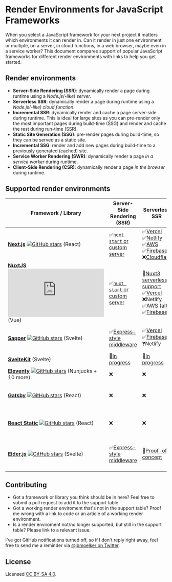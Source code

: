 # Render Environments for JavaScript Frameworks

When you select a JavaScript framework for your next project it matters which environments it can render in. Can it render in just one environment or multiple, on a server, in cloud functions, in a web browser, maybe even in a service worker? This document compares support of popular JavaScript frameworks for different render environments with links to help you get started.


## Render environments

- **Server-Side Rendering (SSR)**: dynamically render a page during runtime using a _Node.js(-like) server_.
- **Serverless SSR**: dynamically render a page during runtime using a _Node.js(-like) cloud function_.
- **Incremental SSR**: dynamically render and cache a page server-side during runtime. This is ideal for large sites as you can pre-render only the most important pages during build-time (SSG) and render and cache the rest during run-time (SSR).
- **Static Site Generation (SSG)**: pre-render pages during build-time, so they can be served as a static site.
- **Incremental SSG**: render and add new pages during build-time to a previously generated (cached) site.
- **Service Worker Rendering (SWR)**: dynamically render a page _in a service worker_ during runtime.
- **Client-Side Rendering (CSR)**: dynamically render a page _in the browser_ during runtime.


## Supported render environments

**Framework / Library** | **Server-Side Rendering (SSR)**  | **Serverless SSR** | **Incremental SSR** | **Static Site Generation (SSG)** | **Incremental SSG** | **Service Worker Rendering (SWR)** | **Client-Side Rendering (CSR)**
--- | --- | --- | --- | --- | --- | --- | ---
[**Next.js**](https://nextjs.org/) [![GitHub stars](https://img.shields.io/github/stars/vercel/next.js.svg?style=social&label=Star&maxAge=2592000)](https://github.com/vercel/next.js) (React) | ✅[`next start` or custom server](https://nextjs.org/docs/advanced-features/custom-server) | ✅[Vercel](https://vercel.com/solutions/nextjs) <br> ✅[Netlify](https://github.com/netlify/next-on-netlify) <br> ✅[AWS](https://github.com/serverless-nextjs/serverless-next.js) <br> ✅[Firebase](https://itnext.io/deploying-next-js-app-to-firebase-functions-eb473791d79e) <br> ❌[Cloudflare](https://github.com/vercel/next.js/issues/6282#issuecomment-502160549) | ✅[Vercel](https://nextjs.org/blog/next-9-5#stable-incremental-static-regeneration) <br> ❌[Netlify](https://github.com/netlify/next-on-netlify#fallbacks-for-pages-with-getstaticpaths) <br> ❌AWS | ✅[`next export`](https://nextjs.org/docs/advanced-features/static-html-export) | ❓ | ❓ |  ✅ universal SPA + routing
[**NuxtJS**](https://nuxtjs.org/) [![GitHub stars](https://img.shields.io/github/stars/nuxt/nuxt.js?style=social&label=Star&maxAge=2592000)](https://github.com/nuxt/nuxt.js) (Vue) | ✅[`nuxt start` or custom server](https://nuxtjs.org/guides/concepts/server-side-rendering/) | 🚧[Nuxt3 serverless support](https://nuxtjs.slides.com/atinux/state-of-nuxt-2020-november#/5/13/7) ✅[Vercel](https://nuxtjs.org/faq/now-deployment/) <br> ❌Netlify <br> ✅[AWS](https://logaretm.com/blog/2019-08-29-cost-effective-serverless-nuxt-js/) ([alt.](https://github.com/serverless/examples/tree/master/aws-node-vue-nuxt-ssr)) <br> ✅[Firebase](https://itnext.io/how-to-create-a-ssr-serverless-app-with-firebase-nuxt-js-in-an-hour-6e6e03d0b3b8) | ❓ |  ✅[`nuxt export` or `nuxt generate`](https://nuxtjs.org/blog/going-full-static/)| ❓ | ❓ |  ✅ universal SPA + routing
[**Sapper**](https://sapper.svelte.dev/) [![GitHub stars](https://img.shields.io/github/stars/sveltejs/sapper.svg?style=social&label=Star&maxAge=2592000)](https://github.com/sveltejs/sapper) (Svelte) | ✅[Express-style middleware](https://sapper.svelte.dev/docs#src_server_js) | ✅[Vercel](https://github.com/thgh/vercel-sapper) <br> ✅[Firebase](https://blog.logrocket.com/build-an-ssr-web-app-with-firebase-functions-hosting-and-svelte-sapper/) <br> ❓Netlify | ❓ | ✅ | ❓ | ❓ |  ✅ universal SPA + routing
[**SvelteKit**](https://svelte.dev/blog/whats-the-deal-with-sveltekit) (Svelte) | 🚧[In progress](https://svelte.dev/blog/whats-the-deal-with-sveltekit) | 🚧[In progress](https://svelte.dev/blog/whats-the-deal-with-sveltekit) | ❓ | 🚧[In progress](https://svelte.dev/blog/whats-the-deal-with-sveltekit) | ❓ | ❓ | ✅ 
[**Eleventy**](https://www.11ty.dev/) [![GitHub stars](https://img.shields.io/github/stars/11ty/eleventy.svg?style=social&label=Star&maxAge=2592000)](https://github.com/11ty/eleventy) (Nunjucks + 10 more) | ❌ | ❌ | ❌ | ✅ | 🚧[In progress](https://github.com/11ty/eleventy/issues/108) | ❌ | ❌ 
[**Gatsby**](https://www.gatsbyjs.com/) [![GitHub stars](https://img.shields.io/github/stars/gatsbyjs/gatsby.svg?style=social&label=Star&maxAge=2592000)](https://github.com/gatsbyjs/gatsby) (React) | ❌ | ❌ | ❌ | ✅ | ✅[Gatsby Cloud](https://www.gatsbyjs.com/blog/2020-04-22-announcing-incremental-builds/) <br> ✅[Netlify](https://www.netlify.com/blog/2020/04/23/enable-gatsby-incremental-builds-on-netlify/) | ❓ | ✅ universal SPA + routing
[**React Static**](https://github.com/react-static/react-static) [![GitHub stars](https://img.shields.io/github/stars/react-static/react-static.svg?style=social&label=Star&maxAge=2592000)](https://github.com/react-static/react-static) (React) | ❌ | ❌ | ❌ | ✅ | ❌ | ❌ | ✅ universal SPA + routing
[**Elder.js**](https://github.com/Elderjs/elderjs) [![GitHub stars](https://img.shields.io/github/stars/Elderjs/elderjs.svg?style=social&label=Star&maxAge=2592000)](https://github.com/Elderjs/elderjs) (Svelte) | ✅[Express-style middleware](https://github.com/Elderjs/template/blob/1dfb3b2/src/server.js#L27) | 🚧[Proof-of-concept](https://github.com/Elderjs/elderjs/issues/28) | ❓ | ✅ | ❓ | ❓ |  ✅ optional partial hydration (no routing)


## Contributing

- Got a framework or library you think should be in here? Feel free to submit a pull request to add it to the support table.
- Got a working render enviroment that's not in the support table? Proof me wrong with a link to code or an article of a working render environment. 
- Is a render enviroment not/no longer supported, but still in the support table? Please link to a relevant issue.

I've got GitHub notifications turned off, so if I don't reply right away, feel free to send me a reminder via [@jbmoelker on Twitter](https://twitter.com/jbmoelker).


## License

Licensed [CC BY-SA 4.0](https://creativecommons.org/licenses/by-sa/4.0/).
